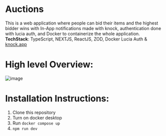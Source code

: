 
# Auctions
This is a web application where people can bid their items and the highest bidder wins with In-App notifications made with knock, authentication done with lucia auth, and Docker to containerize the whole application.   
**TechStack**: TypeScript, NEXTJS, ReactJS, ZOD, Docker Lucia Auth & [knock.app](https://knock.app/)
# High level Overview: 
![image](https://github.com/user-attachments/assets/3c7e7874-1dae-42df-b6d7-b28491c2c6c3)

# Installation Instructions:
1. Clone this repository
2. Turn on docker desktop
3. Run ``docker compose up``
4. ``npm run dev``

